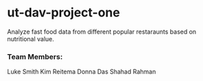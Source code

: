 # ut-dav-project-one
Analyze fast food data from different popular restaraunts based on nutritional value.

### Team Members:
Luke Smith
Kim Reitema
Donna Das
Shahad Rahman


